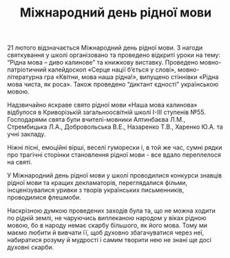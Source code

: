 ﻿---
title: Міжнародний день рідної мови
---

21 лютого відзначається Міжнародний день рідної мови. З нагоди святкування у школі організовано та проведено відкриті уроки на тему: “Рідна мова – диво калинове” та книжкову виставку. Проведено мовно-патріотичний калейдоскоп «Серце нації б’ється у слові», мовно-літературна гра «Квітни, мова наша рідна!», випущено стіннівки «Рідна мова чиста, як роса». Також проведено “диктант єдності” українською мовою.

Надзвичайно яскраве свято рідної мови «Наша мова калинова» відбулося в Криворізькій загальноосвітній школі І-ІІІ ступенів №55. Господарями свята були вчителі-мовники Алтинбаєва Л.М., Стрембицька Л.А., Добровольська В.Е., Назаренко Т.В., Харенко Ю.А. та учні закладу.

Ніжні пісні, емоційні вірші, веселі гуморески і, в той же час, сумні рядки про трагічні сторінки становлення рідної мови - все вдало переплелося на святі.

У Міжнародний день рідної мови у школі проводилися конкурси знавців рідної мови та кращих декламаторів, переглядалися фільми, інсценізувалися уривки з творів українських письменників, проводилися флешмоби.

Наскрізною думкою проведених заходів була та, що не можна ходити по рідній землі, не чаруючись виплеканою народом у віках рідною мовою, бо в народу немає скарбу більшого, як його мова. Тому ми маємо любити й вивчати її, щоб духовно збагачуватися через неї, набиратися розуму й мудрості і самим творити нею не знані ще досі духовні скарби.

<slideshow />
